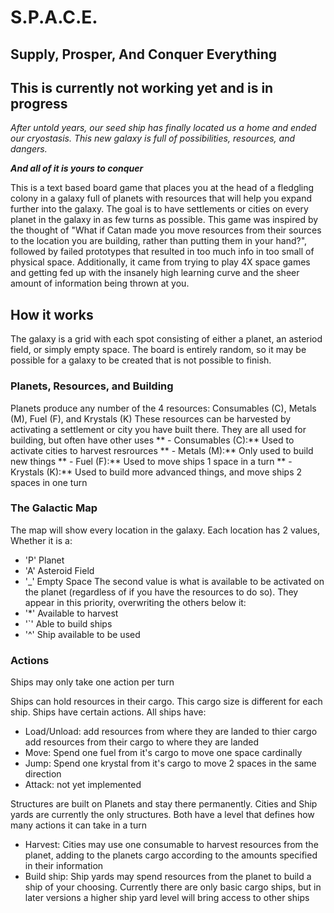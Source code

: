 # S.P.A.C.E.
## Supply, Prosper, And Conquer Everything

## This is currently not working yet and is in progress

*After untold years, our seed ship has finally located us a home and ended our cryostasis. This new galaxy is full of possibilities, resources, and dangers.*

***And all of it is yours to conquer***

This is a text based board game that places you at the head of a fledgling colony in a galaxy full of planets with resources that will help you expand further into the galaxy. The goal is to have settlements or cities on every planet in the galaxy in as few turns as possible. This game was inspired by the thought of "What if Catan made you move resources from their sources to the location you are building, rather than putting them in your hand?", followed by failed prototypes that resulted in too much info in too small of physical space. Additionally, it came from trying to play 4X space games and getting fed up with the insanely high learning curve and the sheer amount of information being thrown at you.

## How it works

The galaxy is a grid with each spot consisting of either a planet, an asteriod field, or simply empty space. The board is entirely random, so it may be possible for a galaxy to be created that is not possible to finish.

### Planets, Resources, and Building
Planets produce any number of the 4 resources: Consumables (C), Metals (M), Fuel (F), and Krystals (K)
These resources can be harvested by activating a settlement or city you have built there. They are all used for building, but often have other uses
** - Consumables (C):** Used to activate cities to harvest resrources
** - Metals (M):** Only used to build new things
** - Fuel (F):** Used to move ships 1 space in a turn
** - Krystals (K):** Used to build more advanced things, and move ships 2 spaces in one turn

### The Galactic Map
The map will show every location in the galaxy. Each location has 2 values, Whether it is a:
- 'P' Planet
- 'A' Asteroid Field
- '_' Empty Space
The second value is what is available to be activated on the planet (regardless of if you have the resources to do so). They appear in this priority, overwriting the others below it: 
- '*' Available to harvest
- '`' Able to build ships
- '^' Ship available to be used

### Actions

Ships may only take one action per turn

Ships can hold resources in their cargo. This cargo size is different for each ship. Ships have certain actions. All ships have: 
- Load/Unload: add resources from where they are landed to thier cargo add resources from their cargo to where they are landed
- Move: Spend one fuel from it's cargo to move one space cardinally
- Jump: Spend one krystal from it's cargo to move 2 spaces in the same direction
- Attack: not yet implemented

Structures are built on Planets and stay there permanently. Cities and Ship yards are currently the only structures. Both have a level that defines how many actions it can take in a turn

- Harvest: Cities may use one consumable to harvest resources from the planet, adding to the planets cargo according to the amounts specified in their information
- Build ship: Ship yards may spend resources from the planet to build a ship of your choosing. Currently there are only basic cargo ships, but in later versions a higher ship yard level will bring access to other ships 
 
